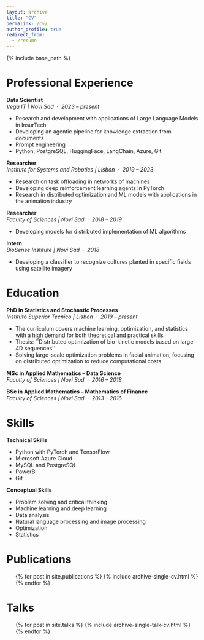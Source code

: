 ```yaml
---
layout: archive
title: "CV"
permalink: /cv/
author_profile: true
redirect_from:
  - /resume
---
```


{% include base_path %}

Professional Experience
=======================

**Data Scientist**  
*Vega IT | Novi Sad* &nbsp;·&nbsp; *2023 – present*  
- Research and development with applications of Large Language Models in InsurTech  
- Developing an agentic pipeline for knowledge extraction from documents  
- Prompt engineering  
- Python, PostgreSQL, HuggingFace, LangChain, Azure, Git  

**Researcher**  
*Institute for Systems and Robotics | Lisbon* &nbsp;·&nbsp; *2019 – 2023*  
- Research on task offloading in networks of machines  
- Developing deep reinforcement learning agents in PyTorch  
- Research in distributed optimization and ML models with applications in the animation industry  

**Researcher**  
*Faculty of Sciences | Novi Sad* &nbsp;·&nbsp; *2018 – 2019*  
- Developing models for distributed implementation of ML algorithms  

**Intern**  
*BioSense Institute | Novi Sad* &nbsp;·&nbsp; *2018*  
- Developing a classifier to recognize cultures planted in specific fields using satellite imagery  


Education
=======================

**PhD in Statistics and Stochastic Processes**  
*Instituto Superior Tecnico | Lisbon* &nbsp;·&nbsp; *2019 – present*  
- The curriculum covers machine learning, optimization, and statistics with a high demand for both theoretical and practical skills  
- Thesis: ``Distributed optimization of bio-kinetic models based on large 4D sequences''  
- Solving large-scale optimization problems in facial animation, focusing on distributed optimization to reduce computational costs  

**MSc in Applied Mathematics – Data Science**  
*Faculty of Sciences | Novi Sad* &nbsp;·&nbsp; *2016 – 2018*  

**BSc in Applied Mathematics – Mathematics of Finance**  
*Faculty of Sciences | Novi Sad* &nbsp;·&nbsp; *2013 – 2016*
  
Skills
=======================
**Technical Skills**
* Python with PyTorch and TensorFlow
* Microsoft Azure Cloud
* MySQL and PostgreSQL
* PowerBI
* Git
  
**Conceptual Skills**
* Problem solving and critical thinking
* Machine learning and deep learning
* Data analysis
* Natural language processing and image processing
* Optimization
* Statistics

Publications
======
  <ul>{% for post in site.publications %}
    {% include archive-single-cv.html %}
  {% endfor %}</ul>
  
Talks
======
  <ul>{% for post in site.talks %}
    {% include archive-single-talk-cv.html %}
  {% endfor %}</ul>
  
